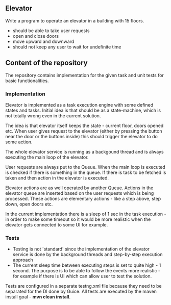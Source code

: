 ## Elevator

Write a program to operate an elevator in a building with 15 floors.
- should be able to take user requests
- open and close doors
- move upward and downward
- should not keep any user to wait for undefinite time

## Content of the repository

The repository contains implementation for the given task and unit tests for basic functionalities.

### Implementation

Elevator is implemented as a task execution engine with some defined states and tasks. Initial idea is that should be as a state-machine, which is not totally wrong even in the current solution.

The idea is that elevator itself keeps the state - current floor, doors opened etc. When user gives request to the elevator (either by pressing the button near the door or the buttons inside) this should trigger the elevator to do some action.

The whole elevator service is running as a backgound thread and is always executing the main loop of the elevator.

User requests are always put to the Queue. When the main loop is executed is checked if there is something in the queue. If there is task to be fetched is taken and then action in the elevator is executed.

Elevator actions are as well operated by another Queue. Actions in the elevator queue are inserted based on the user requests which is being processed. These actions are elementary actions - like a step above, step down, open doors etc.

In the current implementation there is a sleep of 1 sec in the task execution - in order to make some timeout so it would be more realistic when the elevator gets connected to some UI for example.


### Tests
- Testing is not 'standard' since the implementation of the elevator service is done by the background threads and step-by-step execution approach
- The current sleep time between executing steps is set to quite high - 1 second. The purpose is to be able to follow 
the events more realistic - for example if there is UI which can allow user to test the solution. 

Tests are configured in a separate testng.xml file because they need to be separated for the DI done by Guice. All tests are executed by the maven install goal - **mvn clean install**.